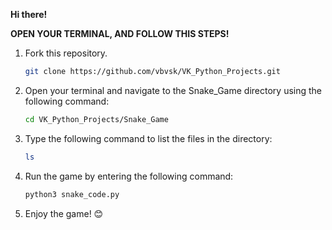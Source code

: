 **Hi there!**

**OPEN YOUR TERMINAL, AND FOLLOW THIS STEPS!**

1. Fork this repository.
    ```bash
    git clone https://github.com/vbvsk/VK_Python_Projects.git
    ```
       
3. Open your terminal and navigate to the Snake_Game directory using the following command:

    ```bash
    cd VK_Python_Projects/Snake_Game
    ```

4. Type the following command to list the files in the directory:

    ```bash
    ls
    ```

5. Run the game by entering the following command:

    ```bash
    python3 snake_code.py
    ```

6. Enjoy the game! 😊
